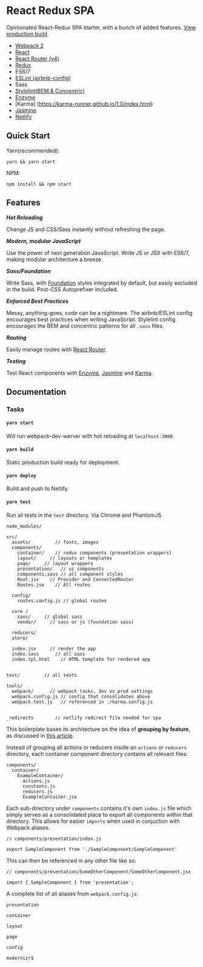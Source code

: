 # React Redux SPA

Opinionated React-Redux SPA starter, with a bunch of added features. [View production build](http://react-redux.aboutevan.com).

* [Webpack 2](https://webpack.github.io/)
* [React](https://facebook.github.io/react/)
* [React Router (v4)](https://reacttraining.com/react-router/)
* [Redux](http://redux.js.org/)
* ES6/7
* [ESLint (airbnb-config)](eslint.org)
* Sass
* [Stylelint(BEM & Concentric)](https://github.com/stylelint/stylelint)
* [Enzyme](https://github.com/airbnb/enzyme)
* [Karma] (https://karma-runner.github.io/1.0/index.html)
* [Jasmine](https://jasmine.github.io/2.0/introduction.html)
* [Netlify](https://www.netlify.com/)

## Quick Start


Yarn(recommended):

`yarn && yarn start`

NPM:

`npm install && npm start`


## Features

***Hot Reloading***

Change JS and CSS/Sass instantly without refreshing the page.

***Modern, modular JavaScript***

Use the power of next generation JavaScript.  Write JS or JSX with ES6/7, making modular architecture a breeze.

***Sass/Foundation***

Write Sass, with [Foundation](http://foundation.zurb.com/sites/docs/) styles integrated by default, but easily excluded in the build.  Post-CSS Autoprefixer included.

***Enforced Best Practices***

Messy, anything-goes, code can be a nightmare.  The airbnb/ESLint config encourages best practices when writing JavaScript.  Stylelint config encourages the BEM and concentric patterns for all `.sass` files.

***Routing***

Easily manage routes with [React Router](https://reacttraining.com/react-router/).

***Testing***

Test React components with [Enzyme](https://github.com/airbnb/enzyme), [Jasmine](https://jasmine.github.io/) and [Karma](https://karma-runner.github.io/1.0/index.html).

## Documentation


### Tasks
  

#### `yarn start`

Will run webpack-dev-werver with hot reloading at `localhost:3000`.

#### `yarn build`

Static production build ready for deployment.
  
#### `yarn deploy`

Build and push to Netlify.


#### `yarn test`

Run all tests in the `test` directory.  Via Chrome and PhantomJS
    
```
node_modules/

src/
  assets/         // fonts, images
  components/
    container/    // redux components (presentation wrappers)
    layout/     // layouts or templates
    page/     // layout wrappers
    presentation/   // ui components
    components.sass // all component styles
    Root.jsx    // Provider and ConnectedRouter
    Routes.jsx    // All routes
  
  config/
    routes.config.js // global routes
  
  core /
    sass/     // global sass
    vendor/     // sass or js (foundation sass)
  
  reducers/
  store/
  
  index.jsx     // render the app
  index.sass      // all sass
  index.tpl.html    // HTML template for rendered app


test/         // all tests

tools/
  webpack/      // webpack tasks, dev vs prod settings
  webpack.config.js // config that consolidates above
  webpack.test.js   // referenced in ./karma.config.js


_redirects        // netlify redirect file needed for spa
```

This boilerplate bases its architecture on the idea of **grouping by feature**, as discussed in [this article](https://www.smashingmagazine.com/2016/09/how-to-scale-react-applications/).

Instead of grouping all actions or reducers inside an `actions` or `reducers` directory, each container component directory contains all relevant files:

```
components/
  container/
    ExampleContainer/
      actions.js
      constants.js
      reducers.js
      ExampleContainer.jsx

```

Each sub-directory under `components` contains it's own `index.js` file which simply serves as a consolidated place to export all components within that directory.  This allows for easier `imports` when used in conjuction with Webpack aliases.

```
// components/presentation/index.js

export SampleComponent from './SampleComponent/SampleComponent'

```

This can then be referenced in any other file like so:

```
// components/presentation/SomeOtherComponent/SomeOtherComponent.jsx

import { SampleComponent } from 'presentation';

```

A complete list of all aliases from `webpack.config.js`:

`presentation`


`container`

`layout`

`page`

`config`

`modernizr$`
    
